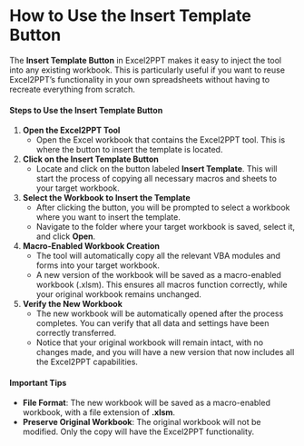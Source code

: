 # How to Use the Insert Template Button

The **Insert Template Button** in Excel2PPT makes it easy to inject the tool into any existing workbook. This is particularly useful if you want to reuse Excel2PPT’s functionality in your own spreadsheets without having to recreate everything from scratch.

#### Steps to Use the Insert Template Button

1. **Open the Excel2PPT Tool**
   * Open the Excel workbook that contains the Excel2PPT tool. This is where the button to insert the template is located.
2. **Click on the Insert Template Button**
   * Locate and click on the button labeled **Insert Template**. This will start the process of copying all necessary macros and sheets to your target workbook.
3. **Select the Workbook to Insert the Template**
   * After clicking the button, you will be prompted to select a workbook where you want to insert the template.
   * Navigate to the folder where your target workbook is saved, select it, and click **Open**.
4. **Macro-Enabled Workbook Creation**
   * The tool will automatically copy all the relevant VBA modules and forms into your target workbook.
   * A new version of the workbook will be saved as a macro-enabled workbook (.xlsm). This ensures all macros function correctly, while your original workbook remains unchanged.
5. **Verify the New Workbook**
   * The new workbook will be automatically opened after the process completes. You can verify that all data and settings have been correctly transferred.
   * Notice that your original workbook will remain intact, with no changes made, and you will have a new version that now includes all the Excel2PPT capabilities.

#### Important Tips

* **File Format**: The new workbook will be saved as a macro-enabled workbook, with a file extension of **.xlsm**.
* **Preserve Original Workbook**: The original workbook will not be modified. Only the copy will have the Excel2PPT functionality.
